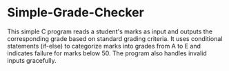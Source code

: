 # Simple-Grade-Checker
This simple C program reads a student's marks as input and outputs the corresponding grade based on standard grading criteria. It uses conditional statements (if-else) to categorize marks into grades from A to E and indicates failure for marks below 50. The program also handles invalid inputs gracefully.
